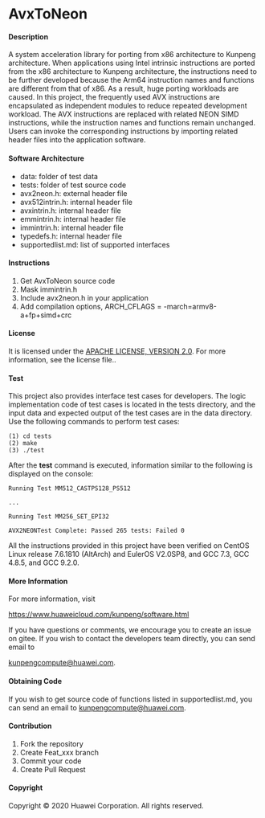 # AvxToNeon

#### Description
A system acceleration library for porting from x86 architecture to Kunpeng architecture.
When applications using Intel intrinsic instructions are ported from the x86 architecture to Kunpeng architecture, the instructions need to be further developed because the Arm64 instruction names and functions are different from that of x86. As a result, huge porting workloads are caused. In this project, the frequently used AVX instructions are encapsulated as independent modules to reduce repeated development workload. The AVX instructions are replaced with related NEON SIMD instructions, while the instruction names and functions remain unchanged. Users can invoke the corresponding instructions by importing related header files into the application software. 

#### Software Architecture
- data: folder of test data
- tests: folder of test source code
- avx2neon.h: external header file 
- avx512intrin.h: internal header file 
- avxintrin.h: internal header file 
- emmintrin.h: internal header file 
- immintrin.h: internal header file 
- typedefs.h: internal header file 
- supportedlist.md: list of supported interfaces

#### Instructions

1.  Get AvxToNeon source code
2.  Mask immintrin.h
3.  Include avx2neon.h in your application
4.  Add compilation options, ARCH_CFLAGS = -march=armv8-a+fp+simd+crc

#### License

It is licensed under the [APACHE LICENSE, VERSION 2.0](https://www.apache.org/licenses/LICENSE-2.0). For more information, see the license file.. 

#### Test

This project also provides interface test cases for developers. The logic implementation code of test cases is located in the tests directory, and the input data and expected output of the test cases are in the data directory. Use the following commands to perform test cases:

```
(1) cd tests
(2) make
(3) ./test
```

After the **test** command is executed, information similar to the following is displayed on the console:

```
Running Test MM512_CASTPS128_PS512

...

Running Test MM256_SET_EPI32

AVX2NEONTest Complete: Passed 265 tests: Failed 0
```

 All the instructions provided in this project have been verified on CentOS Linux release 7.6.1810 (AltArch) and EulerOS V2.0SP8, and GCC 7.3, GCC 4.8.5, and GCC 9.2.0.

#### More Information

For more information, visit

<https://www.huaweicloud.com/kunpeng/software.html>

If you have questions or comments, we encourage you to create an issue on gitee. If you wish to contact the developers team directly, you can send email to

 [kunpengcompute@huawei.com](mailto:kunpengcompute@huawei.com).

#### Obtaining Code

If you wish to get source code of functions listed in supportedlist.md, you can send an email to [kunpengcompute@huawei.com](mailto:kunpengcompute@huawei.com).

#### Contribution

1.  Fork the repository
2.  Create Feat_xxx branch
3.  Commit your code
4.  Create Pull Request

#### Copyright

Copyright © 2020 Huawei Corporation. All rights reserved. 
